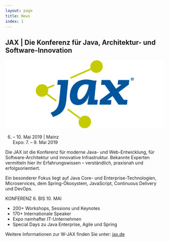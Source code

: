 ```yaml
---
layout: page
title: News
index: 1
---
```


## JAX | Die Konferenz für Java, Architektur- und Software-Innovation

<a href="https://jax.de"><img src="/public/img/jax.png"/></a>

6. – 10. Mai 2019 | Mainz<br />
Expo: 7. – 9. Mai 2019

Die JAX ist die Konferenz für moderne Java- und Web-Entwicklung, für Software-Architektur und innovative Infrastruktur. Bekannte Experten vermitteln hier ihr Erfahrungswissen – verständlich, praxisnah und erfolgsorientiert.

Ein besonderer Fokus liegt auf Java Core- und Enterprise-Technologien, Microservices, dem Spring-Ökosystem, JavaScript, Continuous Delivery und DevOps.

KONFERENZ
6. BIS 10. MAI
* 200+ Workshops, Sessions und Keynotes
* 170+ Internationale Speaker
* Expo namhafter IT-Unternehmen
* Special Days zu Java Enterprise, Agile und Spring

Weitere Informationen zur W-JAX finden Sie unter: [jax.de](https://jax.de)
